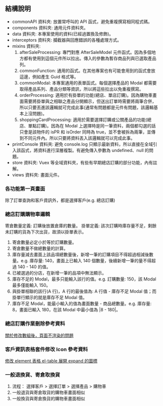 ## 結構說明

- commonAPI 資料夾: 放置常呼叫的 API 函式，避免重複撰寫相同程式碼。
- components 資料夾: 通用元件資料夾。
- data 資料夾: 本專案使用的資料(已經過置換及修飾)。
- interceptors 資料夾: 攔截器與回應錯誤的各種處理方式。
- mixins 資料夾:
  1. afterSaleProcessing: 專門對應 AfterSaleModel 元件函式。因為多個地方都有使用到這個元件所以拉出。傳入的參數為暫存商品列與已選取產品列。
  2. commonFunction: 通用的函式。在其他專案也有可能會用到的函式會放這邊，例如產生 Guid 格式等。
  3. commonModal: 本專案通用的表單函式。每個選擇產品的 Modal 都需要取得產品系列、產品分類等資訊，所以將這些拉出以免重複撰寫。
  4. orderProcessing: 適用於有掛單的功能(總店、單店訂購)。因為購物車畫面需要將掛單與之相聯之產品分開顯示，但送出訂單時需要將兩筆合併，所以只要丟進該邏輯就可完成此事(通常有問題都是元件有問題，該邏輯基本上沒問題)。
  5. shoppingCardProcessing: 適用於需要選擇訂購或公關產品的功能(總店、單點訂購)。因為在 Modal 上選擇時是同一筆資料，兩個都勾選的話只會是該物件的 isPR 和 isOrder 同時為 true，並不會被拆為兩筆，並傳到不同元件內。所以只要將資料丟入該邏輯就可以完成此事。
- printConsole 資料夾: 避免 console.log 只顯示最新資料，所以直接在全域引入該函式，將資料進行深層複製。有避免傳入參數為 undefined、null 的問題。
- store 資料夾: Vuex 等全域資料夾，有些有早期總店訂購的部分功能，內有註解。
- views 資料夾: 畫面元件。

### 各功能第一頁畫面

除了訂單查詢和客戶資訊外，都是選擇客戶(e.g. 總店訂購)

### 總店訂購購物車邏輯

寄倉數量定義: 訂購後放置倉庫的數量。
掛單定義: 該次訂購時庫存量不足，剩餘未訂購的貨為下次出貨，故須以掛單表示。

1. 寄倉數量必定小於等於訂購數量。
2. 寄倉數量不做總數量的計算。
3. 庫存量減去畫面上該品項總數量後，新增一筆的訂購項目不得超過相減後數量。e.g. 庫存量: 140，畫面上已輸入 140 個數量，後續新增一筆的量不得超過 140 - 140 的值。
4. 已被選過的分店，在新增一筆的品項中無法顯示。
5. 庫存不足的 Modal，最多只能輸入該行的值。e.g. 訂購數量: 150，該 Modal 最多僅能輸入 150。
6. 與掛單相聯的該行(A 行)，A 行的最後值為: A 行值 - 庫存不足 Modal 值；而掛單行顯示的就是庫存不足 Modal 值。
7. 庫存不足 Modal，能最小輸入的值為畫面數量 - 商品總數量。e.g. 庫存量: 8，畫面已輸入 180，在該 Modal 中最小值為 |8 - 180|。

### 總店訂購作業刪除參考資料

[關於修改數組後，頁面不渲染的問題](https://blog.csdn.net/NAMECZ/article/details/83988806)

### 客戶資訊表格套件修改 Icon 參考資料

[修改 element 表格 el-table 展開 expand 的圖標](https://blog.csdn.net/weixin_46379498/article/details/115242929)

### 一般退換貨、寄倉取換貨

1. 流程： 選擇客戶 > 選擇訂單 > 選擇產品 > 購物車
2. 一般退貨與寄倉取貨的購物車畫面相似
3. 一般換貨與寄倉換貨的購物車畫面相似
